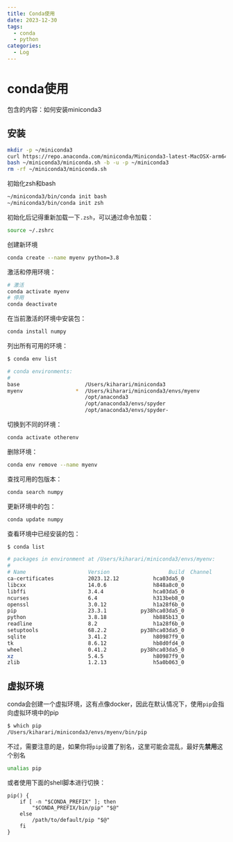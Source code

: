 ```yaml
---
title: Conda使用
date: 2023-12-30
tags: 
  - conda
  - python
categories: 
  - Log  
---
```


# conda使用

包含的内容：如何安装miniconda3

<!-- more -->

## 安装

```bash
mkdir -p ~/miniconda3
curl https://repo.anaconda.com/miniconda/Miniconda3-latest-MacOSX-arm64.sh -o ~/miniconda3/miniconda.sh
bash ~/miniconda3/miniconda.sh -b -u -p ~/miniconda3
rm -rf ~/miniconda3/miniconda.sh
```

初始化zsh和bash

```bash
~/miniconda3/bin/conda init bash
~/miniconda3/bin/conda init zsh
```

初始化后记得重新加载一下`.zsh`，可以通过命令加载：

```bash
source ~/.zshrc
```

创建新环境

```bash
conda create --name myenv python=3.8
```

激活和停用环境：

```bash
# 激活
conda activate myenv
# 停用
conda deactivate
```

在当前激活的环境中安装包：

```bash
conda install numpy
```

列出所有可用的环境：

```bash
$ conda env list

# conda environments:
#
base                     /Users/kiharari/miniconda3
myenv                 *  /Users/kiharari/miniconda3/envs/myenv
                         /opt/anaconda3
                         /opt/anaconda3/envs/spyder
                         /opt/anaconda3/envs/spyder-
```

切换到不同的环境：

```bash
conda activate otherenv
```

删除环境：

```bash
conda env remove --name myenv
```

查找可用的包版本：

```bash
conda search numpy
```

更新环境中的包：

```bash
conda update numpy
```

查看环境中已经安装的包：

```bash
$ conda list

# packages in environment at /Users/kiharari/miniconda3/envs/myenv:
#
# Name                    Version                   Build  Channel
ca-certificates           2023.12.12           hca03da5_0
libcxx                    14.0.6               h848a8c0_0
libffi                    3.4.4                hca03da5_0
ncurses                   6.4                  h313beb8_0
openssl                   3.0.12               h1a28f6b_0
pip                       23.3.1           py38hca03da5_0
python                    3.8.18               hb885b13_0
readline                  8.2                  h1a28f6b_0
setuptools                68.2.2           py38hca03da5_0
sqlite                    3.41.2               h80987f9_0
tk                        8.6.12               hb8d0fd4_0
wheel                     0.41.2           py38hca03da5_0
xz                        5.4.5                h80987f9_0
zlib                      1.2.13               h5a0b063_0
```



## 虚拟环境

conda会创建一个虚拟环境，这有点像docker，因此在默认情况下，使用`pip`会指向虚拟环境中的pip

```bash
$ which pip
/Users/kiharari/miniconda3/envs/myenv/bin/pip
```

不过，需要注意的是，如果你将`pip`设置了别名，这里可能会混乱，最好先**禁用**这个别名

```bash
unalias pip
```

或者使用下面的shell脚本进行切换：

```shell
pip() {
    if [ -n "$CONDA_PREFIX" ]; then
        "$CONDA_PREFIX/bin/pip" "$@"
    else
        /path/to/default/pip "$@"
    fi
}
```




